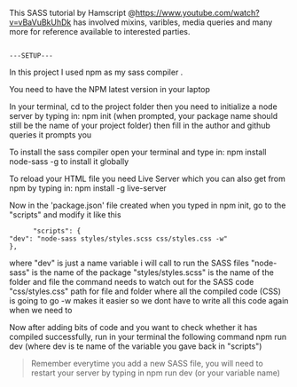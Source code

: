 This SASS tutorial by Hamscript @https://www.youtube.com/watch?v=vBaVuBkUhDk has involved mixins, varibles, media queries and many more for reference available to interested parties.

                                                                                ---SETUP---

In this project I used npm as my sass compiler . 

You need to have the NPM latest version in your laptop

In your terminal, cd to the project folder then you need to initialize a node server by typing in:     npm init  (when prompted, your package name should still be the name of your project folder) then fill in the author and github queries it prompts you

To install the sass compiler open your terminal and type in:    npm install node-sass -g     to install it globally
 
To reload your HTML file you need Live Server which you can also get from npm by typing in:    npm install -g live-server

Now in the 'package.json' file created when you typed in npm init, go to the "scripts" and modify it like this


          "scripts": {
    "dev": "node-sass styles/styles.scss css/styles.css -w" 
    },

where "dev" is just a name variable i will call to run the SASS files
      "node-sass" is the name of the package
      "styles/styles.scss" is the name of the folder and file the command needs to watch out for the SASS code
      "css/styles.css" path for file and folder where all the compiled code (CSS) is going to go
      -w makes it easier so we dont have to write all this code again when we need to
      
      
Now after adding bits of code and you want to check whether it has compiled successfully, run in your terminal the following command
          npm run dev   (where dev is te name of the variable you gave back in "scripts")

>Remember everytime you add a new SASS file, you will need to restart your server by typing in npm run dev (or your variable name)
